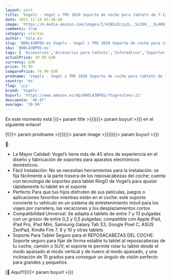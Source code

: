 ```yaml
---
layout: post
title: 'Vogels - Vogel s TMS 1020 Soporte de coche para tablets de 7-13 pulgadas  Inclinable hasta 15º  También compatible con iPad Air/Mini/Pro  Samsung Galaxy Tab/Note  Nexus 7/10'
date: 2021-12-18 05:38:49
image: 'https://m.media-amazon.com/images/I/41NSLDczyzL._SL500_._SL400_.jpg'
comments: true
category: ofertas
author: 'tole.es'
slug: 'B00L43BP8S-es Vogels - Vogel s TMS 1020 Soporte de coche para tablets de...'
sku: 'B00L43BP8S-es'
tags: [ 'Accesorios','Accesorios para tablets','Informática','Soportes para tablets','ipad','vogels', ]
actualPrice: 39.99 EUR
currency: EUR
price: 39.99
comparePrice: 74.99 EUR
prodname: 'Vogels - Vogel s TMS 1020 Soporte de coche para tablets de 7-13 pulgadas  Inclinable hasta 15º  También compatible con iPad Air/Mini/Pro  Samsung Galaxy Tab/Note  Nexus 7/10'
country: 'es'
flag: '🇪🇸'
brand: 'Vogels'
buyurl: 'https://www.amazon.es/dp/B00L43BP8S/?tag=tolees-21'
descuento: '46.67'
average: '39.99'
---
```


En este momento está [{{< param title >}}]({{< param buyurl >}}) en el siguiente enlace!

[![{{< param prodname >}}]({{< param image >}})]({{< param buyurl >}})

🔎:

- La Mayor Calidad: Vogel’s tiene más de 40 años de experiencia en el diseño y fabricación de soportes para aparatos electrónicos domésticos.
- Fácil Instalación: No se necesitan herramientas para la instalación: se fija fácilmente a la parte trasera de los reposacabezas del coche; cuenta con tecnología de soportes para tablet RingO de Vogel’s para ajustar rápidamente tu tablet en el soporte
- Perfecto Para que tus hijos disfruten de sus películas, juegos o aplicaciones favoritos mientras están en el coche: este soporte convierte tu vehículo en un sistema de entretenimiento móvil para los viajes por carretera, las vacaciones y los desplazamientos cortos
- Compatibilidad Universal: Se adapta a tablets de entre 7 y 13 pulgadas con un grosor de entre 0,2 y 0,5 pulgadas; compatible con Apple iPad, iPad Pro, iPad Mini, Samsung Galaxy Tab S3, Google Pixel C, ASUS ZenPad, Kindle Fire 7, 8 y 10 y otras tablets
- Soporte Para Tablet Seguro para el REPOSACABEZAS DEL COCHE: Soporte seguro para fijar de forma estable tu tablet al reposacabezas de tu coche, camión o SUV; el soporte te permite rotar tu tablet desde el modo apaisado al modo vertical y de nuevo al modo apaisado, y una inclinación de 15 grados para conseguir un ángulo de visión perfecto para grandes y pequeños

[🛒 Aquí!!!]({{< param buyurl >}})
